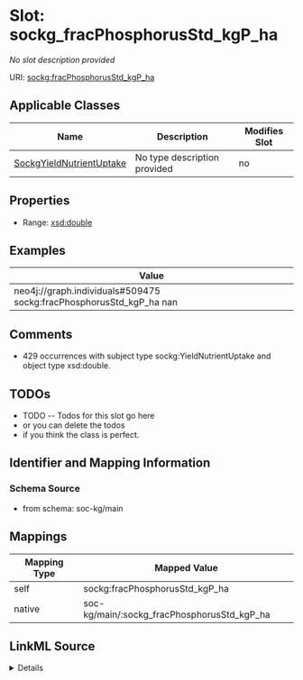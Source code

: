 

# Slot: sockg_fracPhosphorusStd_kgP_ha


_No slot description provided_





URI: [sockg:fracPhosphorusStd_kgP_ha](http://www.semanticweb.org/sockg/ontologies/2024/0/soil-carbon-ontology/fracPhosphorusStd_kgP_ha)



<!-- no inheritance hierarchy -->





## Applicable Classes

| Name | Description | Modifies Slot |
| --- | --- | --- |
| [SockgYieldNutrientUptake](../classes/SockgYieldNutrientUptake.md) | No type description provided |  no  |







## Properties

* Range: [xsd:double](http://www.w3.org/2001/XMLSchema#double)






## Examples

| Value |
| --- |
| neo4j://graph.individuals#509475 sockg:fracPhosphorusStd_kgP_ha nan |

## Comments

* 429 occurrences with subject type sockg:YieldNutrientUptake and object type xsd:double.

## TODOs

* TODO -- Todos for this slot go here
* or you can delete the todos
* if you think the class is perfect.

## Identifier and Mapping Information







### Schema Source


* from schema: soc-kg/main




## Mappings

| Mapping Type | Mapped Value |
| ---  | ---  |
| self | sockg:fracPhosphorusStd_kgP_ha |
| native | soc-kg/main/:sockg_fracPhosphorusStd_kgP_ha |




## LinkML Source

<details>
```yaml
name: sockg_fracPhosphorusStd_kgP_ha
description: No slot description provided
todos:
- TODO -- Todos for this slot go here
- or you can delete the todos
- if you think the class is perfect.
comments:
- 429 occurrences with subject type sockg:YieldNutrientUptake and object type xsd:double.
examples:
- value: neo4j://graph.individuals#509475 sockg:fracPhosphorusStd_kgP_ha nan
from_schema: soc-kg/main
rank: 1000
slot_uri: sockg:fracPhosphorusStd_kgP_ha
alias: sockg_fracPhosphorusStd_kgP_ha
domain_of:
- sockg_YieldNutrientUptake
range: double

```
</details>